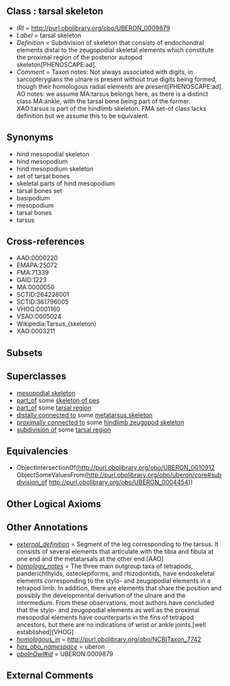 
## Class : tarsal skeleton

 * *IRI* = http://purl.obolibrary.org/obo/UBERON_0009879
 * *Label* = tarsal skeleton
 * *Definition* = Subdivision of skeleton that consists of endochondral elements distal to the zeugopodial skeletal elements which constitute the proximal region of the posterior autopod skeleton[PHENOSCAPE:ad].
 * *Comment* = Taxon notes: Not always associated with digits, in sarcopterygians the ulnare is present without true digits being formed, though their homologous radial elements are present[PHENOSCAPE:ad]. AO notes: we assume MA:tarsus belongs here, as there is a distinct class MA:ankle, with the tarsal bone being part of the former. XAO:tarsus is part of the hindlimb skeleton. FMA set-of class lacks definition but we assume this to be equivalent.

## Synonyms

 * hind mesopodial skeleton
 * hind mesopodium
 * hind mesopodium skeleton
 * set of tarsal bones
 * skeletal parts of hind mesopodium
 * tarsal bones set
 * basipodium
 * mesopodium
 * tarsal bones
 * tarsus

## Cross-references

 * AAO:0000220
 * EMAPA:25072
 * FMA:71339
 * GAID:1223
 * MA:0000050
 * SCTID:264228001
 * SCTID:361796005
 * VHOG:0001160
 * VSAO:0005024
 * Wikipedia:Tarsus_(skeleton)
 * XAO:0003211

## Subsets


## Superclasses

 * [mesopodial skeleton](../../UBERON/78/UBERON_0009878.md)
 * [part_of](../../BFO/50/BFO_0000050.md) some [skeleton of pes](../../UBERON/45/UBERON_0001445.md)
 * [part_of](../../BFO/50/BFO_0000050.md) some [tarsal region](../../UBERON/54/UBERON_0004454.md)
 * [distally connected to](../../core#distally/to/core#distally_connected_to.md) some [metatarsus skeleton](../../UBERON/45/UBERON_0010545.md)
 * [proximally connected to](../../core#proximally/to/core#proximally_connected_to.md) some [hindlimb zeugopod skeleton](../../UBERON/20/UBERON_0010720.md)
 * [subdivision of](../../core#subdivision/of/core#subdivision_of.md) some [tarsal region](../../UBERON/54/UBERON_0004454.md)

## Equivalencies

 * ObjectIntersectionOf(<http://purl.obolibrary.org/obo/UBERON_0010912> ObjectSomeValuesFrom(<http://purl.obolibrary.org/obo/uberon/core#subdivision_of> <http://purl.obolibrary.org/obo/UBERON_0004454>))

## Other Logical Axioms


## Other Annotations

 * *[external_definition](../../UBPROP/01/UBPROP_0000001.md)* = Segment of the leg corresponding to the tarsus. It consists of several elements that articulate with the tibia and fibula at one end and the metatarsals at the other end.[AAO]
 * *[homology_notes](../../UBPROP/03/UBPROP_0000003.md)* = The three main outgroup taxa of tetrapods, panderichthyids, osteolepiforms, and rhizodontids, have endoskeletal elements corresponding to the stylo- and zeugopodial elements in a tetrapod limb. In addition, there are elements that share the position and possibly the developmental derivation of the ulnare and the intermedium. From these observations, most authors have concluded that the stylo- and zeugopodial elements as well as the proximal mesopodial elements have counterparts in the fins of tetrapod ancestors, but there are no indications of wrist or ankle joints.[well established][VHOG]
 * *[homologous_in](../../core#homologous/in/core#homologous_in.md)* = http://purl.obolibrary.org/obo/NCBITaxon_7742
 * *[has_obo_namespace](../../ce/oboInOwl#hasOBONamespace.md)* = uberon
 * *[oboInOwl#id](../../id/oboInOwl#id.md)* = UBERON:0009879

## External Comments

